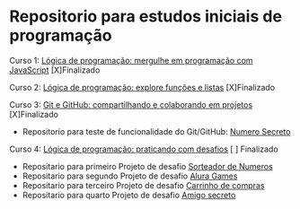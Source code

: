 # Repositorio para estudos iniciais de programação


Curso 1: [Lógica de programação: mergulhe em programação com JavaScript](https://cursos.alura.com.br/course/logica-programacao-mergulhe-programacao-javascript) [X]Finalizado

Curso 2: [Lógica de programação: explore funções e listas](https://cursos.alura.com.br/course/logica-programacao-funcoes-listas) [X]Finalizado

Curso 3: [Git e GitHub: compartilhando e colaborando em projetos](https://cursos.alura.com.br/course/git-github-compartilhando-colaborando-projetos) [X]Finalizado
- Repositorio para teste de funcionalidade do Git/GitHub: [Numero Secreto](https://github.com/mineirodev/CursoGit-NumSercreto)

Curso 4: [Lógica de programação: praticando com desafios](https://cursos.alura.com.br/course/logica-programacao-praticando-desafios) [ ] Finalizado
- Repositario para primeiro Projeto de desafio [Sorteador de Numeros](https://github.com/mineirodev/Sorteador-Numeros)
- Repositario para segundo Projeto de desafio [Alura Games](https://github.com/mineirodev/AluGames)
- Repositario para terceiro Projeto de desafio [Carrinho de compras](https://github.com/mineirodev/CarrinhoCompras)
- Repositario para quarto Projeto de desafio [Amigo secreto](https://github.com/mineirodev/AmigoSecreto)
